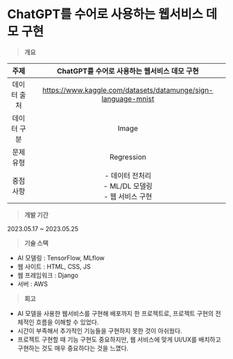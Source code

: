 # ChatGPT를 수어로 사용하는 웹서비스 데모 구현

> **개요**

|주제|ChatGPT를 수어로 사용하는 웹서비스 데모 구현|
|:---:|:---:|
|데이터 출처|https://www.kaggle.com/datasets/datamunge/sign-language-mnist|
|데이터 구분|Image|
|문제 유형|Regression|
|중점 사항|- 데이터 전처리 <br> - ML/DL 모델링 <br> - 웹 서비스 구현|

> **개발 기간**

2023.05.17 ~ 2023.05.25

> **기술 스택**
- AI 모델링 : TensorFlow, MLflow
- 웹 사이트 : HTML, CSS, JS
- 웹 프레임워크 : Django
- 서버 : AWS

> **회고**
- AI 모델을 사용한 웹서비스를 구현해 배포까지 한 프로젝트로, 프로젝트 구현의 전체적인 흐름을 이해할 수 있었다.
- 시간이 부족해서 추가적인 기능들을 구현하지 못한 것이 아쉬웠다.
- 프로젝트 구현할 때 기능 구현도 중요하지만, 웹 서비스에 맞게 UI/UX를 배치하고 구현하는 것도 매우 중요하다는 것을 느꼈다.

